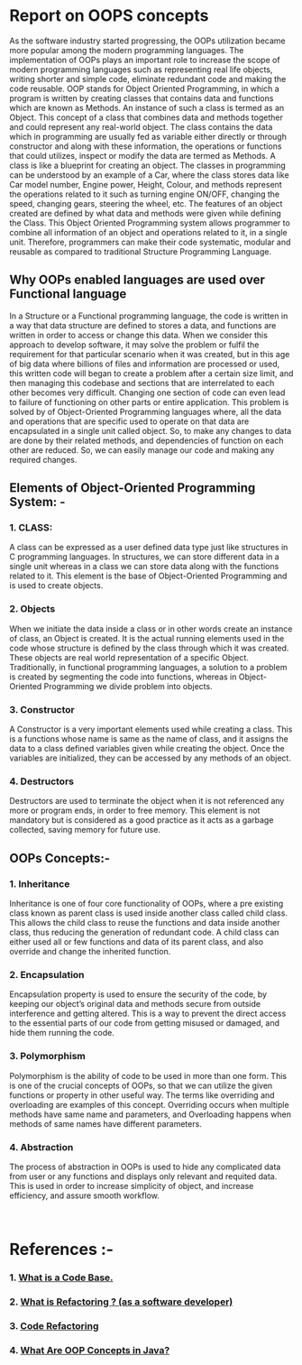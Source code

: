 # Report on OOPS concepts

 As the software industry started progressing, the OOPs utilization became more popular among the modern programming languages. The implementation of OOPs plays an important role to increase the scope of modern programming languages such as representing real life objects, writing shorter and simple code, eliminate redundant code and making the code reusable.
OOP stands for Object Oriented Programming, in which a program is written by creating classes that contains data and functions which are known as Methods. An instance of such a class is termed as an Object. This concept of a class that combines data and methods together and could represent any real-world object. 
The class contains the data which in programming are usually fed as variable either directly or through constructor and along with these information, the operations or functions that could utilizes, inspect or modify the data are termed as Methods. A class is like a blueprint for creating an object. The classes in programming can be understood by an example of a Car, where the class stores data like Car model number, Engine power, Height, Colour, and methods represent the operations related to it such as turning engine ON/OFF, changing the speed, changing gears, steering the wheel, etc.
The features of an object created are defined by what data and methods were given while defining the Class. This Object Oriented Programming system allows programmer to combine all information of an object and operations related to it, in a single unit. Therefore, programmers can make their code systematic, modular and reusable as compared to traditional Structure Programming Language.
## Why OOPs enabled languages are used over Functional language 
In a Structure or a Functional programming language, the code is written in a way that data structure are defined to stores a data, and functions are written in order to access or change this data. When we consider this approach to develop software, it may solve the problem or fulfil the requirement for that particular scenario when it was created, but in this age of big data where billions of files and information are processed or used, this written code will began to create a problem after a certain size limit, and then managing this codebase and sections that are interrelated to  each other becomes very difficult. Changing one section of code can even lead to failure of functioning on other parts or entire application. 
This problem is solved by of Object-Oriented Programming languages where, all the data and operations that are specific used to operate on that data are encapsulated in a single unit called object. So, to make any changes to data are done by their related methods, and dependencies of function on each other are reduced. So, we can easily manage our code and making any required changes. 

## Elements of Object-Oriented Programming System: -

### 1. CLASS:
A class can be expressed as a user defined data type just like structures in C programming languages. In structures, we can store different data in a single unit whereas in a class we can store data along with the functions related to it. This element is the base of Object-Oriented Programming and is used to create objects.

### 2. Objects
When we initiate the data inside a class or in other words create an instance of class, an Object is created. It is the actual running elements used in the code whose structure is defined by the class through which it was created. These objects are real world representation of a specific Object. Traditionally, in functional programming languages, a solution to a problem is created by segmenting the code into functions, whereas in Object-Oriented Programming we divide problem into objects.

### 3. Constructor 
A Constructor is a very important elements used while creating a class. This is a functions whose name is same as the name of class, and it assigns the data to a class defined variables given while creating the object. Once the variables are initialized, they can be accessed by any methods of an object.

### 4. Destructors 
Destructors are used to terminate the object when it is not referenced any more or program ends, in order to free memory. This element is not mandatory but is considered as a good practice as it acts as a garbage collected, saving memory for future use.

## OOPs Concepts:-

### 1. Inheritance 
Inheritance is one of four core functionality of OOPs, where a pre existing class known as parent class is used inside another class called child class. This allows the child class to reuse the functions and data inside another class, thus reducing the generation of redundant code. A child class can either used all or few functions and data of its parent class, and also override and change the inherited function.



### 2. Encapsulation
Encapsulation property is used to ensure the security of the code, by keeping our object’s original data and methods secure from outside interference and getting altered. This is a way to prevent the direct access to the essential parts of our code from getting misused or damaged, and hide them running the code.

### 3. Polymorphism 
Polymorphism is the ability of code to be used in more than one form. This is one of the crucial concepts of OOPs, so that we can utilize the given functions or property in other useful way. The terms like overriding and overloading are examples of this concept. Overriding occurs when multiple methods have same name and parameters, and Overloading happens when methods of same names have different parameters.

### 4. Abstraction
The process of abstraction in OOPs is used to hide any complicated data from user or any functions and displays only relevant and requited data. This is used in order to increase simplicity of object, and increase efficiency, and assure smooth workflow.



   
<br/>  

# References :-

### 1. [What is a Code Base.](https://www.techtarget.com/whatis/definition/codebase-code-base)
### 2. [ What is Refactoring ? (as a software developer)](https://www.youtube.com/watch?v=DQJGRV9np40)
### 3. [Code Refactoring](https://www.youtube.com/watch?v=vhYK3pDUijk)  
### 4. [What Are OOP Concepts in Java?](https://stackify.com/oops-concepts-in-java/)
